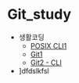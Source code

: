 # Git_study

- 생활코딩
  - [ POSIX CLI1 ](https://opentutorials.org/module/3747)
  - [Git1](https://opentutorials.org/module/3733)
  - [Git2 - CLI](https://opentutorials.org/module/3762)
- ]dfdslkfsl
